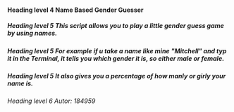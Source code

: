 #### Heading level 4 Name Based Gender Guesser
##### Heading level 5	This script allows you to play a little gender guess game by using names. 
##### Heading level 5	For example if u take a name like mine "Mitchell" and typ it in the Terminal, it tells you which gender it is, so either male or female. 
##### Heading level 5	It also gives you a percentage of how manly or girly your name is. 
###### Heading level 6	Autor: 184959 

